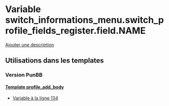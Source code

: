 # Variable switch_informations_menu.switch_profile_fields_register.field.NAME
[Ajouter une description](https://fa-tvars.appspot.com/var/switch_informations_menu.switch_profile_fields_register.field.NAME)

## Utilisations dans les templates

### Version PunBB

#### [Template profile_add_body](punbb/profile_add_body.md)
* [Variable &agrave; la ligne 134](../punbb/profile_add_body.tpl#L134)